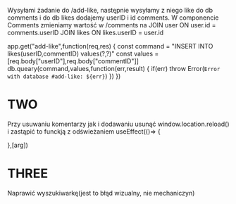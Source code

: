 Wysyłami żadanie do /add-like, następnie wysyłamy z niego like do db comments i do db likes dodajemy userID i id comments.
W componencie Comments zmieniamy wartość w /comments na
JOIN user ON user.id = comments.userID
JOIN likes ON likes.userID = user.id

app.get("add-like",function(req,res) {
const command = "INSERT INTO likes(userID,commentID) values(?,?)"
const values = [req.body["userID"],req.body["commentID"]]
db.queary(command,values,function(err,result) {
if(err) throw Error(`Error with database #add-like: ${err}`)
})
})

# TWO

Przy usuwaniu komentarzy jak i dodawaniu usunąć window.location.reload() i zastąpić to funckją z odświeżaniem useEffect(()=> {

},[arg])

# THREE

Naprawić wyszukiwarkę(jest to błąd wizualny, nie mechaniczyn)
